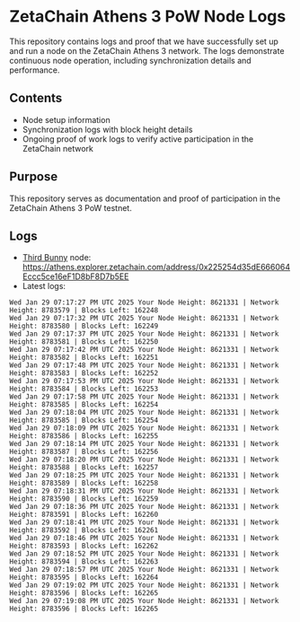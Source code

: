 # ZetaChain Athens 3 PoW Node Logs
This repository contains logs and proof that we have successfully set up and run a node on the ZetaChain Athens 3 network. The logs demonstrate continuous node operation, including synchronization details and performance.

## Contents
- Node setup information
- Synchronization logs with block height details
- Ongoing proof of work logs to verify active participation in the ZetaChain network

## Purpose
This repository serves as documentation and proof of participation in the ZetaChain Athens 3 PoW testnet.

## Logs

- [Third Bunny](https://thirdbunny.xyz/) node: https://athens.explorer.zetachain.com/address/0x225254d35dE666064Eccc5ce16eF1D8bF8D7b5EE
- Latest logs:
```
Wed Jan 29 07:17:27 PM UTC 2025 Your Node Height: 8621331 | Network Height: 8783579 | Blocks Left: 162248
Wed Jan 29 07:17:32 PM UTC 2025 Your Node Height: 8621331 | Network Height: 8783580 | Blocks Left: 162249
Wed Jan 29 07:17:37 PM UTC 2025 Your Node Height: 8621331 | Network Height: 8783581 | Blocks Left: 162250
Wed Jan 29 07:17:42 PM UTC 2025 Your Node Height: 8621331 | Network Height: 8783582 | Blocks Left: 162251
Wed Jan 29 07:17:48 PM UTC 2025 Your Node Height: 8621331 | Network Height: 8783583 | Blocks Left: 162252
Wed Jan 29 07:17:53 PM UTC 2025 Your Node Height: 8621331 | Network Height: 8783584 | Blocks Left: 162253
Wed Jan 29 07:17:58 PM UTC 2025 Your Node Height: 8621331 | Network Height: 8783585 | Blocks Left: 162254
Wed Jan 29 07:18:04 PM UTC 2025 Your Node Height: 8621331 | Network Height: 8783585 | Blocks Left: 162254
Wed Jan 29 07:18:09 PM UTC 2025 Your Node Height: 8621331 | Network Height: 8783586 | Blocks Left: 162255
Wed Jan 29 07:18:14 PM UTC 2025 Your Node Height: 8621331 | Network Height: 8783587 | Blocks Left: 162256
Wed Jan 29 07:18:20 PM UTC 2025 Your Node Height: 8621331 | Network Height: 8783588 | Blocks Left: 162257
Wed Jan 29 07:18:25 PM UTC 2025 Your Node Height: 8621331 | Network Height: 8783589 | Blocks Left: 162258
Wed Jan 29 07:18:31 PM UTC 2025 Your Node Height: 8621331 | Network Height: 8783590 | Blocks Left: 162259
Wed Jan 29 07:18:36 PM UTC 2025 Your Node Height: 8621331 | Network Height: 8783591 | Blocks Left: 162260
Wed Jan 29 07:18:41 PM UTC 2025 Your Node Height: 8621331 | Network Height: 8783592 | Blocks Left: 162261
Wed Jan 29 07:18:46 PM UTC 2025 Your Node Height: 8621331 | Network Height: 8783593 | Blocks Left: 162262
Wed Jan 29 07:18:52 PM UTC 2025 Your Node Height: 8621331 | Network Height: 8783594 | Blocks Left: 162263
Wed Jan 29 07:18:57 PM UTC 2025 Your Node Height: 8621331 | Network Height: 8783595 | Blocks Left: 162264
Wed Jan 29 07:19:02 PM UTC 2025 Your Node Height: 8621331 | Network Height: 8783596 | Blocks Left: 162265
Wed Jan 29 07:19:08 PM UTC 2025 Your Node Height: 8621331 | Network Height: 8783596 | Blocks Left: 162265
```
